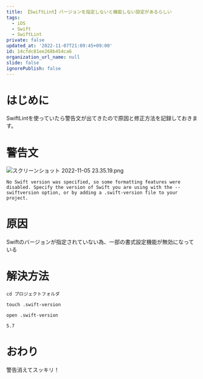 ```yaml
---
title: 【SwiftLint】バージョンを指定しないと機能しない設定があるらしい
tags:
  - iOS
  - Swift
  - SwiftLint
private: false
updated_at: '2022-11-07T21:09:45+09:00'
id: 14cfdc81ee268b454ca6
organization_url_name: null
slide: false
ignorePublish: false
---
```

# はじめに
SwiftLintを使っていたら警告文が出てきたので原因と修正方法を記録しておきます。

# 警告文
![スクリーンショット 2022-11-05 23.35.19.png](https://qiita-image-store.s3.ap-northeast-1.amazonaws.com/0/1745371/4e4d5d1e-d35d-2e4e-cb33-d92a15ab9780.png)
```
No Swift version was specified, so some formatting features were disabled. Specify the version of Swift you are using with the --swiftversion option, or by adding a .swift-version file to your project.
```

# 原因
Swiftのバージョンが指定されていない為、一部の書式設定機能が無効になっている

# 解決方法
```:ターミナル
cd プロジェクトフォルダ
```
```:ターミナル
touch .swift-version
```
```:ターミナル
open .swift-version
```
```.swift-version
5.7
```

# おわり
警告消えてスッキリ！
